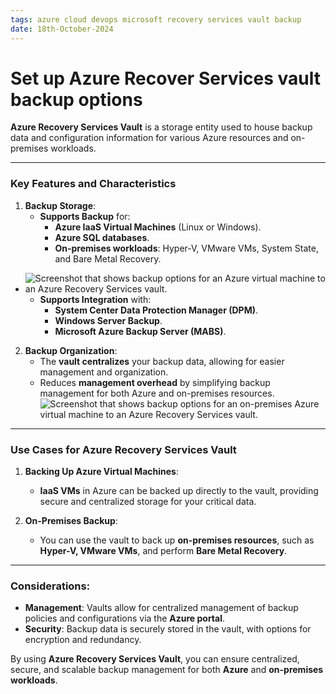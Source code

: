 ```yaml
---
tags: azure cloud devops microsoft recovery services vault backup
date: 18th-October-2024
---
```


# Set up Azure Recover Services vault backup options

**Azure Recovery Services Vault** is a storage entity used to house backup data and configuration information for various Azure resources and on-premises workloads.

---

### **Key Features and Characteristics**

1. **Backup Storage**:
    - **Supports Backup** for:
        - **Azure IaaS Virtual Machines** (Linux or Windows).
        - **Azure SQL databases**.
        - **On-premises workloads**: Hyper-V, VMware VMs, System State, and Bare Metal Recovery.
- ![Screenshot that shows backup options for an Azure virtual machine to an Azure Recovery Services vault.](https://learn.microsoft.com/en-us/training/wwl-azure/configure-virtual-machine-backups/media/virtual-machine-backup-1e49089a.png)
    - **Supports Integration** with:
        - **System Center Data Protection Manager (DPM)**.
        - **Windows Server Backup**.
        - **Microsoft Azure Backup Server (MABS)**.
2. **Backup Organization**:
    - The **vault centralizes** your backup data, allowing for easier management and organization.
    - Reduces **management overhead** by simplifying backup management for both Azure and on-premises resources.
![Screenshot that shows backup options for an on-premises Azure virtual machine to an Azure Recovery Services vault.](https://learn.microsoft.com/en-us/training/wwl-azure/configure-virtual-machine-backups/media/virtual-machine-system-backup-b249b753.png)
---

### **Use Cases for Azure Recovery Services Vault**

1. **Backing Up Azure Virtual Machines**:
    
    - **IaaS VMs** in Azure can be backed up directly to the vault, providing secure and centralized storage for your critical data.
2. **On-Premises Backup**:
    
    - You can use the vault to back up **on-premises resources**, such as **Hyper-V, VMware VMs**, and perform **Bare Metal Recovery**.

---

### **Considerations**:

- **Management**: Vaults allow for centralized management of backup policies and configurations via the **Azure portal**.
- **Security**: Backup data is securely stored in the vault, with options for encryption and redundancy.

By using **Azure Recovery Services Vault**, you can ensure centralized, secure, and scalable backup management for both **Azure** and **on-premises workloads**.